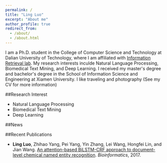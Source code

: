 ```yaml
---
permalink: /
title: "Ling Luo"
excerpt: "About me"
author_profile: true
redirect_from: 
  - /about/
  - /about.html
---
```


I am a Ph.D. student in the College of Computer Science and Technology at Dalian University of Technology, where I am affiliated with [Information Retrieval lab](http://ir.dlut.edu.cn/). My research interests inculde Natural Language Processing, Biomedical Text Mining, and Deep Learning. I received my master's degree and bachelor's degree in the School of Information Science and Engineering at Xiamen University. I like traveling and photography (See my CV for more information)

##Research Interest


- Natural Language Processing
- Biomedical Text Mining
- Deep Learning

##News



##Recent Publications

- **Ling Luo**, Zhihao Yang, Pei Yang, Yin Zhang, Lei Wang, Hongfei Lin, and Jian Wang. [An attention-based BiLSTM-CRF approach to document-level chemical named entity recognition](https://academic.oup.com/bioinformatics/advance-article-abstract/doi/10.1093/bioinformatics/btx761/4657076?redirectedFrom=PDF). *Bioinformatics*, 2017.

